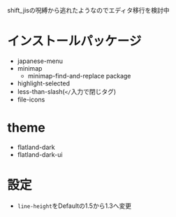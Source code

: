 shift_jisの呪縛から逃れたようなのでエディタ移行を検討中

# インストールパッケージ
- japanese-menu
- minimap
    - minimap-find-and-replace package
- highlight-selected
- less-than-slash(`</`入力で閉じタグ)
- file-icons

# theme
- flatland-dark
- flatland-dark-ui

# 設定
- `line-height`をDefaultの1.5から1.3へ変更
